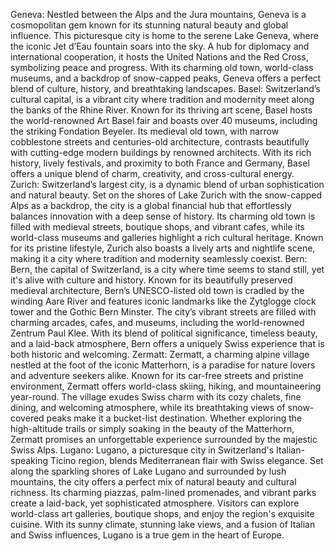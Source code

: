 Geneva: Nestled between the Alps and the Jura mountains, Geneva is a cosmopolitan gem known for its stunning natural beauty and global influence. This picturesque city is home to the serene Lake Geneva, where the iconic Jet d’Eau fountain soars into the sky. A hub for diplomacy and international cooperation, it hosts the United Nations and the Red Cross, symbolizing peace and progress. With its charming old town, world-class museums, and a backdrop of snow-capped peaks, Geneva offers a perfect blend of culture, history, and breathtaking landscapes.
Basel: Switzerland’s cultural capital, is a vibrant city where tradition and modernity meet along the banks of the Rhine River. Known for its thriving art scene, Basel hosts the world-renowned Art Basel fair and boasts over 40 museums, including the striking Fondation Beyeler. Its medieval old town, with narrow cobblestone streets and centuries-old architecture, contrasts beautifully with cutting-edge modern buildings by renowned architects. With its rich history, lively festivals, and proximity to both France and Germany, Basel offers a unique blend of charm, creativity, and cross-cultural energy.
Zurich: Switzerland’s largest city, is a dynamic blend of urban sophistication and natural beauty. Set on the shores of Lake Zurich with the snow-capped Alps as a backdrop, the city is a global financial hub that effortlessly balances innovation with a deep sense of history. Its charming old town is filled with medieval streets, boutique shops, and vibrant cafes, while its world-class museums and galleries highlight a rich cultural heritage. Known for its pristine lifestyle, Zurich also boasts a lively arts and nightlife scene, making it a city where tradition and modernity seamlessly coexist.
Bern: Bern, the capital of Switzerland, is a city where time seems to stand still, yet it's alive with culture and history. Known for its beautifully preserved medieval architecture, Bern’s UNESCO-listed old town is cradled by the winding Aare River and features iconic landmarks like the Zytglogge clock tower and the Gothic Bern Minster. The city’s vibrant streets are filled with charming arcades, cafes, and museums, including the world-renowned Zentrum Paul Klee. With its blend of political significance, timeless beauty, and a laid-back atmosphere, Bern offers a uniquely Swiss experience that is both historic and welcoming.
Zermatt: Zermatt, a charming alpine village nestled at the foot of the iconic Matterhorn, is a paradise for nature lovers and adventure seekers alike. Known for its car-free streets and pristine environment, Zermatt offers world-class skiing, hiking, and mountaineering year-round. The village exudes Swiss charm with its cozy chalets, fine dining, and welcoming atmosphere, while its breathtaking views of snow-covered peaks make it a bucket-list destination. Whether exploring the high-altitude trails or simply soaking in the beauty of the Matterhorn, Zermatt promises an unforgettable experience surrounded by the majestic Swiss Alps.
Lugano: Lugano, a picturesque city in Switzerland's Italian-speaking Ticino region, blends Mediterranean flair with Swiss elegance. Set along the sparkling shores of Lake Lugano and surrounded by lush mountains, the city offers a perfect mix of natural beauty and cultural richness. Its charming piazzas, palm-lined promenades, and vibrant parks create a laid-back, yet sophisticated atmosphere. Visitors can explore world-class art galleries, boutique shops, and enjoy the region's exquisite cuisine. With its sunny climate, stunning lake views, and a fusion of Italian and Swiss influences, Lugano is a true gem in the heart of Europe.
